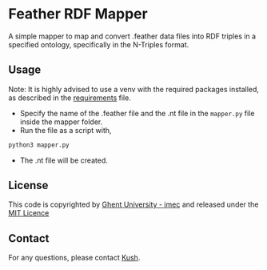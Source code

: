 # Feather RDF Mapper

A simple mapper to map and convert .feather data files into RDF triples in a specified ontology, specifically in the N-Triples format.

## Usage

Note: It is highly advised to use a venv with the required packages installed, as described in the [requirements](./requirements.txt) file.

- Specify the name of the .feather file and the .nt file in the `mapper.py` file inside the mapper folder.
- Run the file as a script with,
```bash
python3 mapper.py
```
- The .nt file will be created.

## License

This code is copyrighted by [Ghent University - imec](https://www.ugent.be/ea/idlab/en) and 
released under the [MIT Licence](./LICENCE)

## Contact

For any questions, please contact [Kush](mailto:kushagrasingh.bisen@ugent.be).